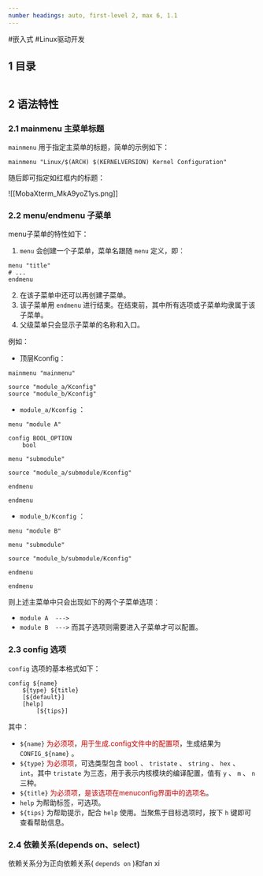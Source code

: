 ```yaml
---
number headings: auto, first-level 2, max 6, 1.1
---
```

#嵌入式 #Linux驱动开发 

## 1 目录

```toc
```

## 2 语法特性

### 2.1 mainmenu 主菜单标题

`mainmenu` 用于指定主菜单的标题，简单的示例如下：

```Kconfig
mainmenu "Linux/$(ARCH) $(KERNELVERSION) Kernel Configuration"
```

随后即可指定如红框内的标题：

![[MobaXterm_MkA9yoZ1ys.png]]

### 2.2 menu/endmenu 子菜单

menu子菜单的特性如下：
1. `menu` 会创建一个子菜单，菜单名跟随 `menu` 定义，即：
```Kconfig
menu "title"
# ...
endmenu
```
2. 在该子菜单中还可以再创建子菜单。
3. 该子菜单用 `endmenu` 进行结束。在结束前，其中所有选项或子菜单均隶属于该子菜单。
4. 父级菜单只会显示子菜单的名称和入口。

例如：
- 顶层Kconfig：
```Kconfig
mainmenu "mainmenu"

source "module_a/Kconfig"
source "module_b/Kconfig"

```
- `module_a/Kconfig` ：
```dts
menu "module A"

config BOOL_OPTION  
    bool  

menu "submodule"

source "module_a/submodule/Kconfig"

endmenu

endmenu
```
- `module_b/Kconfig` ：
```dts
menu "module B"

menu "submodule"

source "module_b/submodule/Kconfig"

endmenu

endmenu
```
则上述主菜单中只会出现如下的两个子菜单选项：
- `module A  --->`
- `module B  --->`
而其子选项则需要进入子菜单才可以配置。

### 2.3 config 选项

`config` 选项的基本格式如下：

```Kconfig
config ${name}
	${type} ${title}
	[${default}]
	[help]
		[${tips}]
```

其中：
- `${name}` <font color="#c00000">为必须项</font>，<font color="#c00000">用于生成.config文件中的配置项</font>，生成结果为 `CONFIG_${name}` 。
- `${type}` <font color="#c00000">为必须项</font>，可选类型包含 `bool` 、 `tristate` 、 `string` 、 `hex` 、 `int`。其中 `tristate` 为三态，用于表示内核模块的编译配置，值有 `y` 、 `m` 、 `n` 三种。
- `${title}` <font color="#c00000">为必须项</font>，<font color="#c00000">是该选项在menuconfig界面中的选项名</font>。
- `help` 为帮助标签，可选项。
- `${tips}` 为帮助提示，配合 `help` 使用。当聚焦于目标选项时，按下 `h` 键即可查看帮助信息。

### 2.4 依赖关系(depends on、select)

依赖关系分为正向依赖关系( `depends on` )和fan xi
